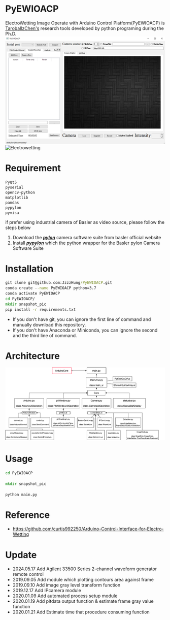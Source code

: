 # PyEWIOACP
ElectroWetting Image Operate with Arduino Control Platform(PyEWIOACP) is [TaroballzChen's](https://github.com/TaroballzChen/PyEWIOACP) research tools developed by python programing during the Ph.D.
![MainWindow](MainWindow.png)
![Electrowetting](transport.gif)

# Requirement
```text
PyQt5
pyserial
opencv-python
matplotlib
pandas
pypylon
pyvisa
```
if prefer using industrial camera of Basler as video source, please follow the steps below

1. Download the [**_pylon_**](https://www.baslerweb.com/en/sales-support/downloads/software-downloads/) camera software suite from basler official website
2. Install [**_pypylon_**](https://github.com/basler/pypylon) which the python wrapper for the Basler pylon Camera Software Suite

# Installation
```cmd
git clone git@github.com:JzzzHung/PyEWIOACP.git
conda create --name PyEWIOACP python=3.7
conda activate PyEWIOACP
cd PyEWIOACP/
mkdir snapshot_pic
pip install -r requirements.txt
```
* If you don't have git, you can ignore the first line of command and manually download this repository.
* If you don't have Anaconda or Miniconda, you can ignore the second and the third line of command.

# Architecture
![Architecture](Architecture.png)

# Usage
```cmd
cd PyEWIOACP

mkdir snapshot_pic

python main.py
```

# Reference

* <https://github.com/curtis992250/Arduino-Control-Interface-for-Electro-Wetting>

# Update

* 2024.05.17 Add Agilent 33500 Series 2-channel waveform generator remote control
* 2019.09.05 Add module which plotting contours area against frame 
* 2019.09.10 Add image gray level transform function
* 2019.12.17 Add IPcamera module 
* 2020.01.09 Add automated process setup module
* 2020.01.19 Add pltdata output function & estimate frame gray value function
* 2020.01.21 Add Estimate time that procedure consuming function 
